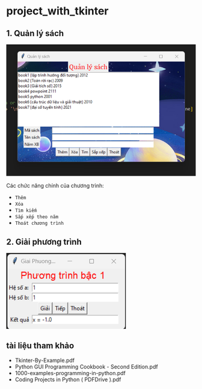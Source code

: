 # project_with_tkinter
## 1.  Quản lý sách
![quanlysach](https://github.com/huyvu15/project_with_tkinter/blob/main/quanlysach.png)

Các chức năng chính của chương trình:
- `Thêm`
- `Xóa` 
- `Tìm kiếm`
- `Sắp xếp theo năm`
- `Thoát chương trình`
## 2.  Giải phương trình

![giaipt](https://github.com/huyvu15/project_with_tkinter/blob/main/giaipt.png)

## tài liệu tham khảo
- Tkinter-By-Example.pdf
- Python GUI Programming Cookbook - Second Edition.pdf
- 1000-examples-programming-in-python.pdf
- Coding Projects in Python ( PDFDrive ).pdf
